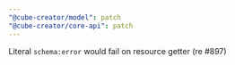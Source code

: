 ```yaml
---
"@cube-creator/model": patch
"@cube-creator/core-api": patch
---
```


Literal `schema:error` would fail on resource getter (re #897)
